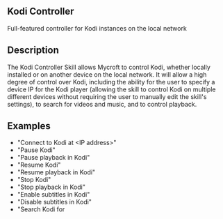 ## Kodi Controller
Full-featured controller for Kodi instances on the local network

## Description 
The Kodi Controller Skill allows Mycroft to control Kodi, whether locally installed
or on another device on the local network.  It will allow a high degree of control
over Kodi, including the ability for the user to specify a device IP for the Kodi
player (allowing the skill to control Kodi on multiple different devices without
requiring the user to manually edit the skill's settings), to search for videos and
music, and to control playback.

## Examples 
* "Connect to Kodi at &lt;IP address&gt;"
* "Pause Kodi"
* "Pause playback in Kodi"
* "Resume Kodi"
* "Resume playback in Kodi"
* "Stop Kodi"
* "Stop playback in Kodi"
* "Enable subtitles in Kodi"
* "Disable subtitles in Kodi"
* "Search Kodi for <title>"

## Credits 
Matt Burns

## Notes
While three other skills for Kodi are already available for Mycroft, none are in
active development, none provide the degree of control this skill intends to
provide, and none allow an easy way to switch between different devices.

The Kodi Controller Skill uses Kodi's JSON-RPC API, and requires the kodipydent
Python module.

## Setup

In Kodi, enable "[Allow remote control via HTTP](https://kodi.wiki/view/Settings/Services/Control)".  

Enter the connection information in the Skills settings page of Mycroft Home.  Eventually, the user will be able to connect to Kodi (if using the default port with no password) using the device's IP address using any of the following commands:
"Mycroft, connect to Kodi on &lt;IP address&gt;"
"Mycroft, connect to Kodi at &lt;IP address&gt;"
"Mycroft, Kodi connect &lt;IP address&gt;"

## Usage

### Connection

* Connect: "Connect to Kodi on &lt;IP address&gt;", "Connect to Kodi at &lt;IP address&gt;", "Kodi connect &lt;IP address&gt;"  **&#91;WIP&#93;** 

### Input Controls

* Up: "Kodi up"
* Down: "Kodi down"
* Left: "Kodi left"
* Right: "Kodi right"
* Select: "Kodi select", "Kodi click", "Kodi enter"
* Info: "Kodi info"
* Home: "Kodi home"
* Context menu: "Kodi context"
* Back: "Kodi back"

### Playback

* Pause: "Kodi pause", "Kodi pause playback", "Pause Kodi", "Pause playback in Kodi"
* Play: "Kodi play", "Play Kodi", "Kodi unpause", "Unpause Kodi"
* Stop: "Kodi stop", "Kodi stop playback", "Stop Kodi"
* Resume/rewatch last played: "Kodi resume", "Kodi resume playback", "Resume playback in Kodi", "Kodi play last watched" **&#91;WIP&#93;** 
* Seek forward: "Kodi skip ahead", "Kodi seek forward"
* Seek backward: "Kodi skip back", "Kodi seek backward"
* Show on-screen display: "Kodi display", "Kodi show on-screen display"
* Search/open media: "Kodi find &lt;title&gt;", "Kodi search for &lt;title&gt;", "Search Kodi for &lt;title&gt;", "Search in Kodi for &lt;title&gt;"  **&#91;WIP&#93;** 
* Play random movie: "Kodi play a random movie", "Play a random movie in Kodi", "Kodi random movie" **&#91;WIP&#93;** 
* Enable subtitles: "Kodi enable subtitles", "Enable subtitles in Kodi", "Kodi turn on subtitiles" **&#91;WIP&#93;** 
* Disable subtitles: "Kodi disable subtitles", "Disable subtitles in Kodi", "Kodi turn off subtitles" **&#91;WIP&#93;** 

### Media Library

* Scan for new video: "Kodi scan movies", "Kodi scan videos"
* Scan for new audio: "Kodi scan audio"

## TODO

* Fix ability to enable/disable subtitles
* Add ability to search for and play movies
* Add ability to play a random movie
* Add ability to play last watched video

**Update (July 2018):** Yes, this skill is still in development.  I ran into issues with the Kodi API concerning searching for and playing specific videos, and then I had to set this aside for a while due to focus on other personal and professional projects.  I hope to make some significant updates and improvements in the next couple of weeks, and to make sure the skill is updated for Python 3.4+.
